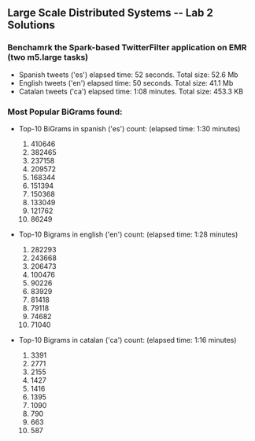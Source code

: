 ## Large Scale Distributed Systems -- Lab 2 Solutions

### Benchamrk the Spark-based TwitterFilter application on EMR (two m5.large tasks)

 - Spanish tweets ('es') elapsed time: 52 seconds. Total size: 52.6 Mb
 - English tweets ('en') elapsed time: 50 seconds. Total size: 41.1 Mb
 - Catalan tweets ('ca') elapsed time: 1:08 minutes. Total size: 453.3 KB

### Most Popular BiGrams found:
 - Top-10 BiGrams in spanish ('es') count: (elapsed time: 1:30 minutes)
   1. 410646
   2. 382465
   3. 237158
   4. 209572
   5. 168344
   6. 151394
   7. 150368
   8. 133049
   9. 121762
   10. 86249
       
 - Top-10 Bigrams in english ('en') count: (elapsed time: 1:28 minutes)
   1. 282293
   2. 243668
   3. 206473
   4. 100476
   5. 90226
   6. 83929
   7. 81418
   8. 79118
   9. 74682
   10. 71040
  
 - Top-10 Bigrams in catalan ('ca') count: (elapsed time: 1:16 minutes)
   1. 3391
   2. 2771
   3. 2155
   4. 1427
   5. 1416
   6. 1395
   7. 1090
   8. 790
   9. 663
   10. 587
